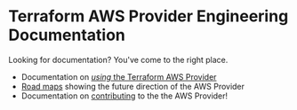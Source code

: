 # Terraform AWS Provider Engineering Documentation

Looking for documentation? You've come to the right place.

* Documentation on [_using_ the Terraform AWS Provider](https://registry.terraform.io/providers/hashicorp/aws/latest/docs)
* [Road maps](roadmaps/README.md) showing the future direction of the AWS Provider
* Documentation on [contributing](contributing/README.md) to the the AWS Provider!
